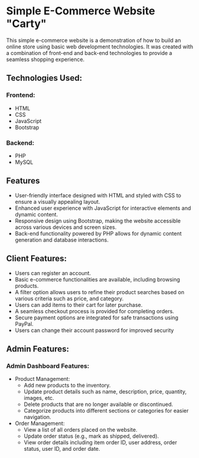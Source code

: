 # Simple E-Commerce Website "Carty"

This simple e-commerce website is a demonstration of how to build an online store using basic web development technologies. It was created with a combination of front-end and back-end technologies to provide a seamless shopping experience.

## Technologies Used:
  ### Frontend:
  - HTML
  - CSS
  - JavaScript
  - Bootstrap
  ### Backend:
  - PHP
  - MySQL

## Features
  - User-friendly interface designed with HTML and styled with CSS to ensure a visually appealing layout.
  - Enhanced user experience with JavaScript for interactive elements and dynamic content.
  - Responsive design using Bootstrap, making the website accessible across various devices and screen sizes.
  - Back-end functionality powered by PHP allows for dynamic content generation and database interactions.

## Client Features:
  - Users can register an account.
  - Basic e-commerce functionalities are available, including browsing products.
  - A filter option allows users to refine their product searches based on various criteria such as price, and category.
  - Users can add items to their cart for later purchase.
  - A seamless checkout process is provided for completing orders.
  - Secure payment options are integrated for safe transactions using PayPal.
  - Users can change their account password for improved security

## Admin Features:

### Admin Dashboard Features:
  - Product Management:
    - Add new products to the inventory.
    - Update product details such as name, description, price, quantity, images, etc.
    - Delete products that are no longer available or discontinued.
    - Categorize products into different sections or categories for easier navigation.
- Order Management:
    - View a list of all orders placed on the website.
    - Update order status (e.g., mark as shipped, delivered).
    - View order details including item order ID, user address, order status, user ID, and order date.
